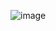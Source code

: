 ![image](https://user-images.githubusercontent.com/73439066/190924383-655b8e4b-c31b-4395-a7d6-0d6dfe373a4d.png)
